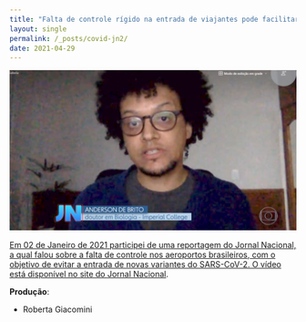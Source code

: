 ```yaml
---
title: "Falta de controle rígido na entrada de viajantes pode facilitar a chegada de variantes do coronavírus"
layout: single
permalink: /_posts/covid-jn2/
date: 2021-04-29
---
```


<a href="https://andersonbrito.github.io/_posts/covid-variantes/"><img src="/assets/images/cover-jn2.png" width="700">

Em 02 de Janeiro de 2021 participei de uma reportagem do Jornal Nacional, a qual falou sobre a falta de controle nos aeroportos brasileiros, com o objetivo de evitar a entrada de novas variantes do SARS-CoV-2. O vídeo está disponível no site do [Jornal Nacional](https://g1.globo.com/jornal-nacional/noticia/2021/04/29/falta-de-regras-mais-rigidas-para-entrada-de-estrangeiros-pode-facilitar-chegada-de-outras-variantes.ghtml).

**Produção**:
- Roberta Giacomini

